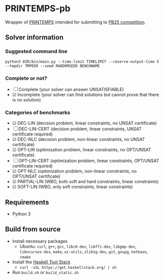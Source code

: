 # PRINTEMPS-pb

Wrapper of [PRINTEMPS](https://snowberryfield.github.io/printemps/) intended for submitting to [PB25 competition](https://www.cril.univ-artois.fr/PB25/).

## Solver information

### Suggested command line

```
python3 DIR/bin/main.py --time-limit TIMELIMIT --reserve-output-time 5 --tmpdir TMPDIR --seed RANDOMSEED BENCHNAME
```

### Complete or not?

* ☐ Complete (your solver can answer UNSATISFIABLE)
* ☑ Incomplete (your solver can find solutions but cannot prove that there is no solution)

### Categories of benchmarks

* ☑ DEC-LIN (decision problem, linear constraints, no UNSAT certificate)
* ☐ DEC-LIN-CERT (decision problem, linear constraints, UNSAT certificate required)
* ☑ DEC-NLC (decision problem, non-linear constraints, no UNSAT certificate)
* ☑ OPT-LIN (optimization problem, linear constraints, no OPT/UNSAT certificate)
* ☐ OPT-LIN-CERT (optimization problem, linear constraints, OPT/UNSAT certificate required)
* ☑ OPT-NLC (optimization problem, non-linear constraints, no OPT/UNSAT certificate)
* ☑ PARTIAL-LIN (WBO, both soft and hard constraints, linear constraints)
* ☑ SOFT-LIN (WBO, only soft constraints, linear constraints)

## Requirements

* Python 3

## Build from source

* Install necessary packages
  * Ubuntu: `curl`, `g++`, `gcc`, `libc6-dev`, `libffi-dev`, `libgmp-dev`, `libncurses-dev`, `make`, `xz-utils`, `zlib1g-dev`, `git`, `gnupg`, `netbase`, `cmake`
* Install the [Haskell Tool Stack](https://docs.haskellstack.org/en/stable/)
  * `curl -sSL https://get.haskellstack.org/ | sh`
* Run `build.sh` or `build_static.sh`
